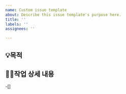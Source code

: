 ```yaml
---
name: Custom issue template
about: Describe this issue template's purpose here.
title: ''
labels: ''
assignees: ''

---
```


## 💡목적
>
## 👩‍💻작업 상세 내용
-[]
